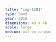 ```yaml
---
title: "img-1201"
type: band
year: 2018
dimensions: 40 x 48
scale: large
medium: oil on canvas
---
```

